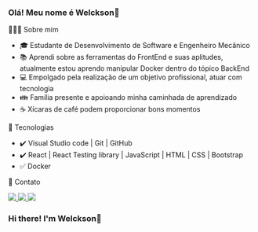 ### Olá! Meu nome é Welckson👋

👨🏻‍💻 Sobre mim
- :mortar_board: Estudante de Desenvolvimento de Software e Engenheiro Mecânico
- :books: Aprendi sobre as ferramentas do FrontEnd e suas aplitudes, atualmente estou aprendo manipular Docker dentro do tópico BackEnd
- :computer: Empolgado pela realização de um objetivo profissional, atuar com tecnologia
- :family: Família presente e apoioando minha caminhada de aprendizado
- :coffee: Xícaras de café podem proporcionar bons momentos

:pushpin: Tecnologias
- :heavy_check_mark:  Visual Studio code | Git | GitHub
- :heavy_check_mark: React | React Testing library | JavaScript | HTML | CSS | Bootstrap
- :white_check_mark: Docker

:iphone: Contato

<a href="//www.linkedin.com/in/welcksonvalentim">
  <img src="https://img.shields.io/badge/LinkedIn-0077B5?style=for-the-badge&logo=linkedin&logoColor=white">
</a>
<a href=mailto:wellvalentim@hotmail.com? subject="link HTML">
  <img src="https://img.shields.io/badge/Gmail-D14836?style=for-the-badge&logo=gmail&logoColor=white">
</a>
<a href=@welcksonvalentim>
  <img src="https://img.shields.io/badge/Instagram-E4405F?style=for-the-badge&logo=instagram&logoColor=white">
</a>
                                                                                                     

<!--
**WelcksonValentim-Turma15-TriboB/WelcksonValentim-Turma15-TriboB** is a ✨ _special_ ✨ repository because its `README.md` (this file) appears on your GitHub profile.

Here are some ideas to get you started:

- 🔭 I’m currently working on ...
- 🌱 I’m currently learning ...
- 👯 I’m looking to collaborate on ...
- 🤔 I’m looking for help with ...
- 💬 Ask me about ...
- 📫 How to reach me: ...
- 😄 Pronouns: ...
- ⚡ Fun fact: ...
-->

### Hi there! I'm Welckson👋
